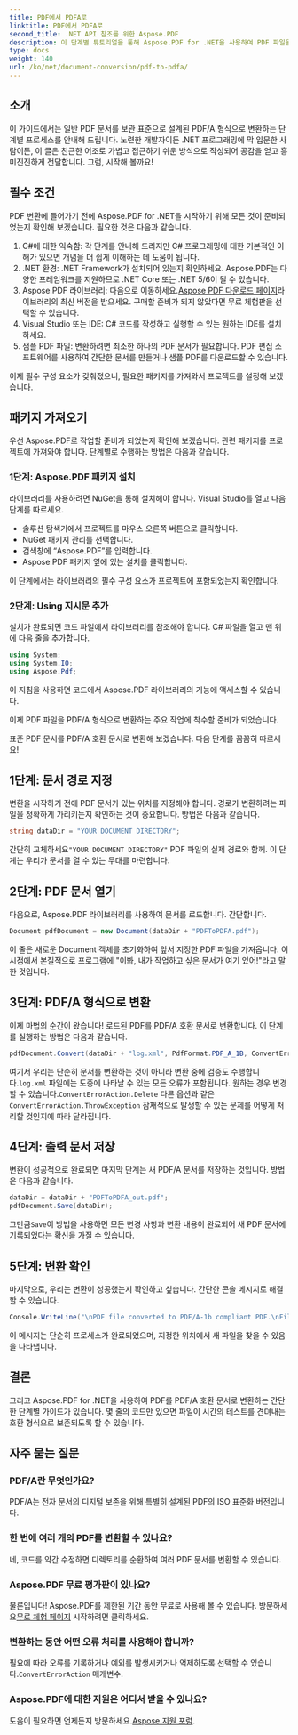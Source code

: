 ```yaml
---
title: PDF에서 PDFA로
linktitle: PDF에서 PDFA로
second_title: .NET API 참조를 위한 Aspose.PDF
description: 이 단계별 튜토리얼을 통해 Aspose.PDF for .NET을 사용하여 PDF 파일을 PDF/A 형식으로 변환하는 방법을 알아보세요.
type: docs
weight: 140
url: /ko/net/document-conversion/pdf-to-pdfa/
---
```

## 소개

이 가이드에서는 일반 PDF 문서를 보관 표준으로 설계된 PDF/A 형식으로 변환하는 단계별 프로세스를 안내해 드립니다. 노련한 개발자이든 .NET 프로그래밍에 막 입문한 사람이든, 이 글은 친근한 어조로 가볍고 접근하기 쉬운 방식으로 작성되어 공감을 얻고 흥미진진하게 전달합니다. 그럼, 시작해 볼까요!

## 필수 조건

PDF 변환에 들어가기 전에 Aspose.PDF for .NET을 시작하기 위해 모든 것이 준비되었는지 확인해 보겠습니다. 필요한 것은 다음과 같습니다.

1. C#에 대한 익숙함: 각 단계를 안내해 드리지만 C# 프로그래밍에 대한 기본적인 이해가 있으면 개념을 더 쉽게 이해하는 데 도움이 됩니다.
2. .NET 환경: .NET Framework가 설치되어 있는지 확인하세요. Aspose.PDF는 다양한 프레임워크를 지원하므로 .NET Core 또는 .NET 5/6이 될 수 있습니다.
3.  Aspose.PDF 라이브러리: 다음으로 이동하세요.[Aspose PDF 다운로드 페이지](https://releases.aspose.com/pdf/net)라이브러리의 최신 버전을 받으세요. 구매할 준비가 되지 않았다면 무료 체험판을 선택할 수 있습니다.
4. Visual Studio 또는 IDE: C# 코드를 작성하고 실행할 수 있는 원하는 IDE를 설치하세요.
5. 샘플 PDF 파일: 변환하려면 최소한 하나의 PDF 문서가 필요합니다. PDF 편집 소프트웨어를 사용하여 간단한 문서를 만들거나 샘플 PDF를 다운로드할 수 있습니다.

이제 필수 구성 요소가 갖춰졌으니, 필요한 패키지를 가져와서 프로젝트를 설정해 보겠습니다.

## 패키지 가져오기

우선 Aspose.PDF로 작업할 준비가 되었는지 확인해 보겠습니다. 관련 패키지를 프로젝트에 가져와야 합니다. 단계별로 수행하는 방법은 다음과 같습니다.

### 1단계: Aspose.PDF 패키지 설치

라이브러리를 사용하려면 NuGet을 통해 설치해야 합니다. Visual Studio를 열고 다음 단계를 따르세요.

- 솔루션 탐색기에서 프로젝트를 마우스 오른쪽 버튼으로 클릭합니다.
- NuGet 패키지 관리를 선택합니다.
- 검색창에 “Aspose.PDF”를 입력합니다.
- Aspose.PDF 패키지 옆에 있는 설치를 클릭합니다.

이 단계에서는 라이브러리의 필수 구성 요소가 프로젝트에 포함되었는지 확인합니다.

### 2단계: Using 지시문 추가

설치가 완료되면 코드 파일에서 라이브러리를 참조해야 합니다. C# 파일을 열고 맨 위에 다음 줄을 추가합니다.

```csharp
using System;
using System.IO;
using Aspose.Pdf;
```

이 지침을 사용하면 코드에서 Aspose.PDF 라이브러리의 기능에 액세스할 수 있습니다.

이제 PDF 파일을 PDF/A 형식으로 변환하는 주요 작업에 착수할 준비가 되었습니다.

표준 PDF 문서를 PDF/A 호환 문서로 변환해 보겠습니다. 다음 단계를 꼼꼼히 따르세요!

## 1단계: 문서 경로 지정

변환을 시작하기 전에 PDF 문서가 있는 위치를 지정해야 합니다. 경로가 변환하려는 파일을 정확하게 가리키는지 확인하는 것이 중요합니다. 방법은 다음과 같습니다.

```csharp
string dataDir = "YOUR DOCUMENT DIRECTORY";
```

 간단히 교체하세요`"YOUR DOCUMENT DIRECTORY"` PDF 파일의 실제 경로와 함께. 이 단계는 우리가 문서를 열 수 있는 무대를 마련합니다.

## 2단계: PDF 문서 열기

다음으로, Aspose.PDF 라이브러리를 사용하여 문서를 로드합니다. 간단합니다.

```csharp
Document pdfDocument = new Document(dataDir + "PDFToPDFA.pdf");
```

이 줄은 새로운 Document 객체를 초기화하여 앞서 지정한 PDF 파일을 가져옵니다. 이 시점에서 본질적으로 프로그램에 "이봐, 내가 작업하고 싶은 문서가 여기 있어!"라고 말한 것입니다.

## 3단계: PDF/A 형식으로 변환

이제 마법의 순간이 왔습니다! 로드된 PDF를 PDF/A 호환 문서로 변환합니다. 이 단계를 실행하는 방법은 다음과 같습니다.

```csharp
pdfDocument.Convert(dataDir + "log.xml", PdfFormat.PDF_A_1B, ConvertErrorAction.Delete);
```

 여기서 우리는 단순히 문서를 변환하는 것이 아니라 변환 중에 검증도 수행합니다.`log.xml` 파일에는 도중에 나타날 수 있는 모든 오류가 포함됩니다. 원하는 경우 변경할 수 있습니다.`ConvertErrorAction.Delete` 다른 옵션과 같은`ConvertErrorAction.ThrowException` 잠재적으로 발생할 수 있는 문제를 어떻게 처리할 것인지에 따라 달라집니다.

## 4단계: 출력 문서 저장

변환이 성공적으로 완료되면 마지막 단계는 새 PDF/A 문서를 저장하는 것입니다. 방법은 다음과 같습니다.

```csharp
dataDir = dataDir + "PDFToPDFA_out.pdf";
pdfDocument.Save(dataDir);
```

 그만큼`Save`이 방법을 사용하면 모든 변경 사항과 변환 내용이 완료되어 새 PDF 문서에 기록되었다는 확신을 가질 수 있습니다.

## 5단계: 변환 확인

마지막으로, 우리는 변환이 성공했는지 확인하고 싶습니다. 간단한 콘솔 메시지로 해결할 수 있습니다.

```csharp
Console.WriteLine("\nPDF file converted to PDF/A-1b compliant PDF.\nFile saved at " + dataDir);
```

이 메시지는 단순히 프로세스가 완료되었으며, 지정한 위치에서 새 파일을 찾을 수 있음을 나타냅니다.

## 결론

그리고 Aspose.PDF for .NET을 사용하여 PDF를 PDF/A 호환 문서로 변환하는 간단한 단계별 가이드가 있습니다. 몇 줄의 코드만 있으면 파일이 시간의 테스트를 견뎌내는 호환 형식으로 보존되도록 할 수 있습니다.


## 자주 묻는 질문

### PDF/A란 무엇인가요?
PDF/A는 전자 문서의 디지털 보존을 위해 특별히 설계된 PDF의 ISO 표준화 버전입니다.

### 한 번에 여러 개의 PDF를 변환할 수 있나요?
네, 코드를 약간 수정하면 디렉토리를 순환하여 여러 PDF 문서를 변환할 수 있습니다.

### Aspose.PDF 무료 평가판이 있나요?
물론입니다! Aspose.PDF를 제한된 기간 동안 무료로 사용해 볼 수 있습니다. 방문하세요[무료 체험 페이지](https://releases.aspose.com/) 시작하려면 클릭하세요.

### 변환하는 동안 어떤 오류 처리를 사용해야 합니까?
 필요에 따라 오류를 기록하거나 예외를 발생시키거나 억제하도록 선택할 수 있습니다.`ConvertErrorAction` 매개변수.

### Aspose.PDF에 대한 지원은 어디서 받을 수 있나요?
 도움이 필요하면 언제든지 방문하세요.[Aspose 지원 포럼](https://forum.aspose.com/c/pdf/10).